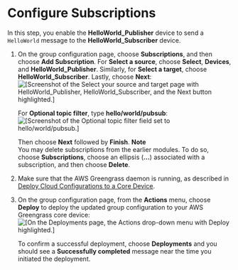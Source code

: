 # Configure Subscriptions<a name="config-subs"></a>

In this step, you enable the **HelloWorld\_Publisher** device to send a `HelloWorld` message to the **HelloWorld\_Subscriber** device\.

1. On the group configuration page, choose **Subscriptions**, and then choose **Add Subscription**\. For **Select a source**, choose **Select**, **Devices**, and **HelloWorld\_Publisher**\. Similarly, for **Select a target**, choose **HelloWorld\_Subscriber**\. Lastly, choose **Next**:  
![\[Screenshot of the Select your source and target page with HelloWorld_Publisher, HelloWorld_Subscriber, and the Next button highlighted.\]](http://docs.aws.amazon.com/greengrass/latest/developerguide/images/gg-get-started-072.png)

   For **Optional topic filter**, type **hello/world/pubsub**:  
![\[Screenshot of the Optional topic filter field set to hello/world/pubsub.\]](http://docs.aws.amazon.com/greengrass/latest/developerguide/images/gg-get-started-073.png)

   Then choose **Next** followed by **Finish**\.
**Note**  
You may delete subscriptions from the earlier modules\. To do so, choose **Subscriptions**, choose an ellipsis \(**…**\) associated with a subscription, and then choose **Delete**\.

1. Make sure that the AWS Greengrass daemon is running, as described in [Deploy Cloud Configurations to a Core Device](configs-core.md)\.

1. On the group configuration page, from the **Actions** menu, choose **Deploy** to deploy the updated group configuration to your AWS Greengrass core device:  
![\[On the Deployments page, the Actions drop-down menu with Deploy highlighted.\]](http://docs.aws.amazon.com/greengrass/latest/developerguide/images/gg-get-started-074.png)

   To confirm a successful deployment, choose **Deployments** and you should see a **Successfully completed** message near the time you initiated the deployment\.